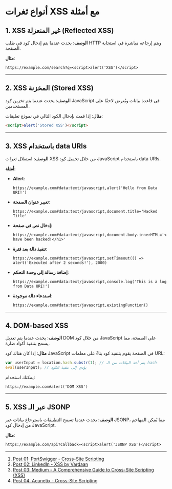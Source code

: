 
# أنواع ثغرات XSS مع أمثلة

## 1. XSS غير المنعزلة (Reflected XSS)
**الوصف**: يحدث عندما يتم إدخال كود في طلب HTTP ويتم إرجاعه مباشرة في استجابة الصفحة.

**مثال**:
```plaintext
https://example.com/search?q=<script>alert('XSS')</script>
```

---

## 2. XSS المخزنة (Stored XSS)
**الوصف**: يحدث عندما يتم تخزين كود JavaScript في قاعدة بيانات ويُعرض لاحقًا على المستخدمين.

**مثال**:
إذا قمت بإدخال الكود التالي في نموذج تعليقات:
```html
<script>alert('Stored XSS')</script>
```

---

## 3. XSS باستخدام data URIs
**الوصف**: استغلال ثغرات XSS من خلال تحميل كود JavaScript باستخدام data URIs.

**أمثلة**:
- **Alert**:
    ```plaintext
    https://example.com#data:text/javascript,alert('Hello from Data URI!')
    ```

- **تغيير عنوان الصفحة**:
    ```plaintext
    https://example.com#data:text/javascript,document.title='Hacked Title'
    ```

- **إدخال نص في صفحة**:
    ```plaintext
    https://example.com#data:text/javascript,document.body.innerHTML='<h1>You have been hacked!</h1>'
    ```

- **تنفيذ دالة بعد فترة**:
    ```plaintext
    https://example.com#data:text/javascript,setTimeout(() => alert('Executed after 2 seconds!'), 2000)
    ```

- **إضافة رسالة إلى وحدة التحكم**:
    ```plaintext
    https://example.com#data:text/javascript,console.log('This is a log from Data URI!')
    ```

- **استدعاء دالة موجودة**:
    ```plaintext
    https://example.com#data:text/javascript,existingFunction()
    ```

---

## 4. DOM-based XSS
**الوصف**: يحدث عندما يتم تعديل DOM من خلال كود JavaScript على الصفحة، مما يسمح بتنفيذ أكواد ضارة.

**مثال**:
إذا كان هناك كود JavaScript في الصفحة يقوم بتنفيذ كود بناءً على معلمات URL:
```javascript
var userInput = location.hash.substr(1); // يتم أخذ البيانات من الـ hash
eval(userInput); // يؤدي إلى تنفيذ الكود
```
يمكنك استخدام:
```plaintext
https://example.com#alert('DOM XSS')
```

---

## 5. XSS عبر الـ JSONP
**الوصف**: يحدث عندما تسمح التطبيقات باسترجاع بيانات عبر JSONP، مما يُمكن المهاجم من إدخال كود JavaScript.

**مثال**:
```plaintext
https://example.com/api?callback=<script>alert('JSONP XSS')</script>
```

---

1. [Post 01: PortSwigger - Cross-Site Scripting](https://portswigger.net/web-security/cross-site-scripting)
2. [Post 02: LinkedIn - XSS by Vardaan](https://www.linkedin.com/pulse/xss-vardaan-cybersecurity-3bhkc/?trackingId=kWL1WMMEQaqe7W5sVFm%2F3A%3D%3D)
3. [Post 03: Medium - A Comprehensive Guide to Cross-Site Scripting (XSS)](https://medium.com/@techmindxperts/a-comprehensive-guide-to-cross-site-scripting-xss-33814b84dfb3)
4. [Post 04: Acunetix - Cross-Site Scripting](https://www.acunetix.com/websitesecurity/cross-site-scripting/#:~:text=In%20a%20Cross-site%20Scripting,vulnerable%20to%20Cross-site%20scripting.)
